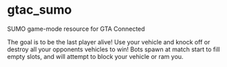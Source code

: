 # gtac_sumo
SUMO game-mode resource for GTA Connected

The goal is to be the last player alive! Use your vehicle and knock off or destroy all your opponents vehicles to win! 
Bots spawn at match start to fill empty slots, and will attempt to block your vehicle or ram you.

